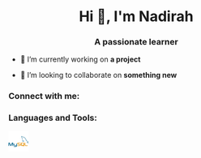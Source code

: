 <h1 align="center">Hi 👋, I'm Nadirah</h1>
<h3 align="center">A passionate learner</h3>

- 🔭 I’m currently working on **a project**

- 👯 I’m looking to collaborate on **something new**

<h3 align="left">Connect with me:</h3>
<p align="left">
</p>

<h3 align="left">Languages and Tools:</h3>
<p align="left"> <a href="https://www.mysql.com/" target="_blank" rel="noreferrer"> <img src="https://raw.githubusercontent.com/devicons/devicon/master/icons/mysql/mysql-original-wordmark.svg" alt="mysql" width="40" height="40"/> </a> </p>

